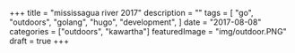 +++
title = "mississagua river 2017"
description = ""
tags = [
    "go",
    "outdoors",
    "golang",
    "hugo",
    "development",
]
date = "2017-08-08"
categories = ["outdoors",
              "kawartha"]
featuredImage = "img/outdoor.PNG"
draft = true
+++

